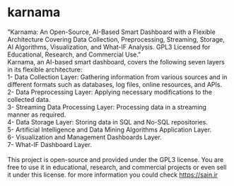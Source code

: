 # karnama
"Karnama: An Open-Source, AI-Based Smart Dashboard with a Flexible Architecture Covering Data Collection, Preprocessing, Streaming, Storage, AI Algorithms, Visualization, and What-IF Analysis. GPL3 Licensed for Educational, Research, and Commercial Use."<br>
Karnama, an AI-based smart dashboard, covers the following seven layers in its flexible architecture:<br>
1- Data Collection Layer: Gathering information from various sources and in different formats such as databases, log files, online resources, and APIs.<br>
2- Data Preprocessing Layer: Applying necessary modifications to the collected data.<br>
3- Streaming Data Processing Layer: Processing data in a streaming manner as required.<br>
4- Data Storage Layer: Storing data in SQL and No-SQL repositories.<br>
5- Artificial Intelligence and Data Mining Algorithms Application Layer.<br>
6- Visualization and Management Dashboards Layer.<br>
7- What-IF Dashboard Layer.<br>
<br>
This project is open-source and provided under the GPL3 license. You are free to use it in educational, research, and commercial projects or even sell it under this license.
for more information you could check https://sain.ir<br>
